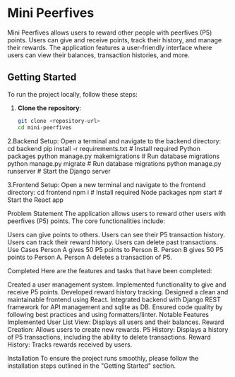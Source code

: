 # Mini Peerfives

Mini Peerfives allows users to reward other people with peerfives (P5) points. Users can give and receive points, track their history, and manage their rewards. The application features a user-friendly interface where users can view their balances, transaction histories, and more.

## Getting Started

To run the project locally, follow these steps:

1. **Clone the repository**:

   ```bash
   git clone <repository-url>
   cd mini-peerfives

2.Backend Setup:
Open a terminal and navigate to the backend directory:
cd backend
pip install -r requirements.txt  # Install required Python packages
python manage.py makemigrations          # Run database migrations
python manage.py migrate          # Run database migrations
python manage.py runserver        # Start the Django server


3.Frontend Setup:
Open a new terminal and navigate to the frontend directory:
cd frontend
npm i   # Install required Node packages
npm start     # Start the React app



Problem Statement
The application allows users to reward other users with peerfives (P5) points. The core functionalities include:

Users can give points to others.
Users can see their P5 transaction history.
Users can track their reward history.
Users can delete past transactions.
Use Cases
Person A gives 50 P5 points to Person B.
Person B gives 50 P5 points to Person A.
Person A deletes a transaction of P5.



Completed
Here are the features and tasks that have been completed:

Created a user management system.
Implemented functionality to give and receive P5 points.
Developed reward history tracking.
Designed a clean and maintainable frontend using React.
Integrated backend with Django REST framework for API management and sqlite as DB.
Ensured code quality by following best practices and using formatters/linter.
Notable Features Implemented
User List View: Displays all users and their balances.
Reward Creation: Allows users to create new rewards.
P5 History: Displays a history of P5 transactions, including the ability to delete transactions.
Reward History: Tracks rewards received by users.

Installation
To ensure the project runs smoothly, please follow the installation steps outlined in the "Getting Started" section.